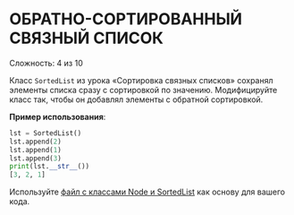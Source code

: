 # ОБРАТНО-СОРТИРОВАННЫЙ СВЯЗНЫЙ СПИСОК

Сложность: 4 из 10

Класс `SortedList` из урока «Сортировка связных списков» сохранял элементы списка сразу с сортировкой по значению. Модифицируйте класс так, чтобы он добавлял элементы с обратной сортировкой.

**Пример использования**:

```python
lst = SortedList()
lst.append(2)
lst.append(1)
lst.append(3)
print(lst.__str__())
[3, 2, 1]
```

Используйте [файл с классами Node и SortedList](initial.py) как основу для вашего кода.